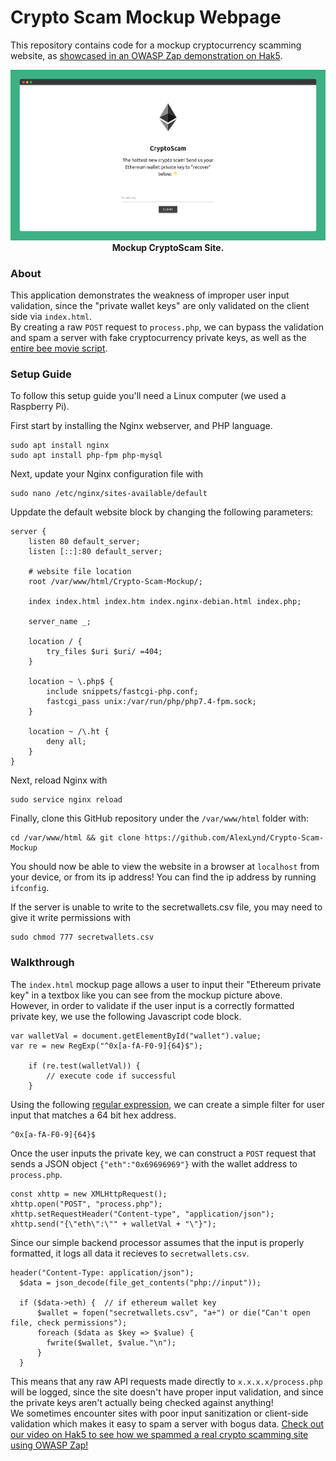 # Crypto Scam Mockup Webpage
This repository contains code for a mockup cryptocurrency scamming website, as [showcased in an OWASP Zap demonstration on Hak5](https://www.youtube.com/watch?v=VmUhz630rCk).

<p align="center">
  <img src="images/mockup.png" width="700px">
  <br>
  <b>Mockup CryptoScam Site.</b>
  <br>
</p>

### About
This application demonstrates the weakness of improper user input validation, since the "private wallet keys" are only validated on the client side via `index.html`.  
By creating a raw `POST` request to `process.php`, we can bypass the validation and spam a server with fake cryptocurrency private keys, as well as the [entire bee movie script](https://www.youtube.com/watch?v=VmUhz630rCk).

### Setup Guide
To follow this setup guide you'll need a Linux computer (we used a Raspberry Pi).

First start by installing the Nginx webserver, and PHP language.
```
sudo apt install nginx 
sudo apt install php-fpm php-mysql
```
Next, update your Nginx configuration file with  
```
sudo nano /etc/nginx/sites-available/default
```

Uppdate the default website block by changing the following parameters:
``` 
server {
	listen 80 default_server;
	listen [::]:80 default_server;

    # website file location
	root /var/www/html/Crypto-Scam-Mockup/;
    
	index index.html index.htm index.nginx-debian.html index.php;

	server_name _;

	location / {
		try_files $uri $uri/ =404;
	}

	location ~ \.php$ {
		include snippets/fastcgi-php.conf;
		fastcgi_pass unix:/var/run/php/php7.4-fpm.sock;
	}

	location ~ /\.ht {
		deny all;
	}
}
```
Next, reload Nginx with  
```
sudo service nginx reload
```

Finally, clone this GitHub repository under the `/var/www/html` folder with:
```
cd /var/www/html && git clone https://github.com/AlexLynd/Crypto-Scam-Mockup
```

You should now be able to view the website in a browser at `localhost` from your device, or from its ip address!  You can find the ip address by running `ifconfig`.

If the server is unable to write to the secretwallets.csv file, you may need to give it write permissions with 
```
sudo chmod 777 secretwallets.csv
```

### Walkthrough
The `index.html` mockup page allows a user to input their "Ethereum private key" in a textbox like you can see from the mockup picture above.  
However, in order to validate if the user input is a correctly formatted private key, we use the following Javascript code block.
```
var walletVal = document.getElementById("wallet").value;
var re = new RegExp("^0x[a-fA-F0-9]{64}$");

    if (re.test(walletVal)) {
        // execute code if successful
    }
```
Using the following [regular expression](https://regexr.com/), we can create a simple filter for user input that matches a 64 bit hex address.
```
^0x[a-fA-F0-9]{64}$
```
Once the user inputs the private key, we can construct a `POST` request that sends a JSON object `{"eth":"0x69696969"}` with the wallet address to `process.php`.
```
const xhttp = new XMLHttpRequest();
xhttp.open("POST", "process.php");
xhttp.setRequestHeader("Content-type", "application/json");
xhttp.send("{\"eth\":\"" + walletVal + "\"}");
```
Since our simple backend processor assumes that the input is properly formatted, it logs all data it recieves to `secretwallets.csv`.
```
header("Content-Type: application/json"); 
  $data = json_decode(file_get_contents("php://input"));

  if ($data->eth) {  // if ethereum wallet key
      $wallet = fopen("secretwallets.csv", "a+") or die("Can't open file, check permissions");
      foreach ($data as $key => $value) {
        fwrite($wallet, $value."\n");
      }
  }
  ```
This means that any raw API requests made directly to `x.x.x.x/process.php` will be logged, since the site doesn't have proper input validation, and since the private keys aren't actually being checked against anything!  
We sometimes encounter sites with poor input sanitization or client-side validation which makes it easy to spam a server with bogus data.  [Check out our video on Hak5 to see how we spammed a real crypto scamming site using OWASP Zap!](https://www.youtube.com/watch?v=VmUhz630rCk)
